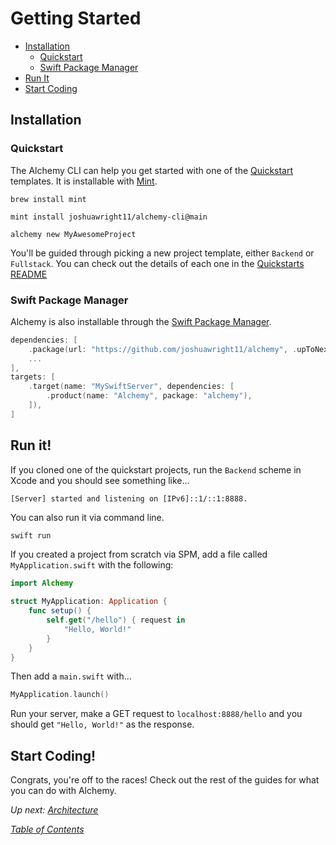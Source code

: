 # Getting Started

- [Installation](#installation)
  * [Quickstart](#quickstart)
  * [Swift Package Manager](#swift-package-manager)
- [Run It](#run-it)
- [Start Coding](#start-coding)

## Installation

### Quickstart

The Alchemy CLI can help you get started with one of the [Quickstart](../Quickstarts/) templates. It is installable with [Mint](https://github.com/yonaskolb/Mint).

```shell
brew install mint
```

```shell
mint install joshuawright11/alchemy-cli@main
```

```shell
alchemy new MyAwesomeProject
```

You'll be guided through picking a new project template, either `Backend` or `Fullstack`. You can check out the details of each one in the [Quickstarts README](../Quickstarts/)

### Swift Package Manager

Alchemy is also installable through the [Swift Package Manager](https://github.com/apple/swift-package-manager).

```swift
dependencies: [
    .package(url: "https://github.com/joshuawright11/alchemy", .upToNextMinor(from: "0.1.0"))
    ...
],
targets: [
    .target(name: "MySwiftServer", dependencies: [
        .product(name: "Alchemy", package: "alchemy"),
    ]),
]
```

## Run it!

If you cloned one of the quickstart projects, run the `Backend` scheme in Xcode and you should see something like...

```
[Server] started and listening on [IPv6]::1/::1:8888.
```

You can also run it via command line.

```bash
swift run
```

If you created a project from scratch via SPM, add a file called `MyApplication.swift` with the following:

```swift
import Alchemy

struct MyApplication: Application {
    func setup() {
        self.get("/hello") { request in
            "Hello, World!"
        }
    }
}
```

Then add a `main.swift` with...

```swift
MyApplication.launch()
```
Run your server, make a GET request to `localhost:8888/hello` and you should get `"Hello, World!"` as the response.

## Start Coding!

Congrats, you're off to the races! Check out the rest of the guides for what you can do with Alchemy.

_Up next: [Architecture](1a_Architecture.md)_

_[Table of Contents](/Docs#docs)_
